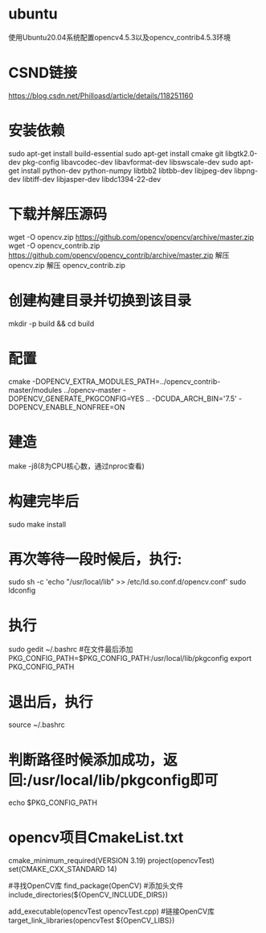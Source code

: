 # ubuntu
使用Ubuntu20.04系统配置opencv4.5.3以及opencv_contrib4.5.3环境
# CSND链接
https://blog.csdn.net/Philloasd/article/details/118251160

# 安装依赖
sudo apt-get install build-essential
sudo apt-get install cmake git libgtk2.0-dev pkg-config libavcodec-dev libavformat-dev libswscale-dev
sudo apt-get install python-dev python-numpy libtbb2 libtbb-dev libjpeg-dev libpng-dev libtiff-dev libjasper-dev libdc1394-22-dev

# 下载并解压源码
wget -O opencv.zip https://github.com/opencv/opencv/archive/master.zip
wget -O opencv_contrib.zip https://github.com/opencv/opencv_contrib/archive/master.zip
解压 opencv.zip
解压 opencv_contrib.zip

# 创建构建目录并切换到该目录
mkdir -p build && cd build

# 配置
cmake -DOPENCV_EXTRA_MODULES_PATH=../opencv_contrib-master/modules ../opencv-master -DOPENCV_GENERATE_PKGCONFIG=YES .. -DCUDA_ARCH_BIN='7.5' -DOPENCV_ENABLE_NONFREE=ON

# 建造
make -j8(8为CPU核心数，通过nproc查看)

# 构建完毕后
sudo make install

# 再次等待一段时候后，执行:
sudo sh -c 'echo "/usr/local/lib" >> /etc/ld.so.conf.d/opencv.conf'
sudo ldconfig

# 执行
sudo gedit ~/.bashrc
#在文件最后添加
PKG_CONFIG_PATH=$PKG_CONFIG_PATH:/usr/local/lib/pkgconfig
export PKG_CONFIG_PATH

# 退出后，执行
source ~/.bashrc
# 判断路径时候添加成功，返回:/usr/local/lib/pkgconfig即可
echo $PKG_CONFIG_PATH

# opencv项目CmakeList.txt
cmake_minimum_required(VERSION 3.19)
project(opencvTest)
set(CMAKE_CXX_STANDARD 14)

#寻找OpenCV库
find_package(OpenCV)
#添加头文件
include_directories(${OpenCV_INCLUDE_DIRS})

add_executable(opencvTest opencvTest.cpp)
#链接OpenCV库
target_link_libraries(opencvTest ${OpenCV_LIBS})
